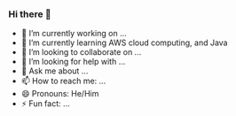 ### Hi there 👋


- 🔭 I’m currently working on ...
- 🌱 I’m currently learning AWS cloud computing, and Java
- 👯 I’m looking to collaborate on ...
- 🤔 I’m looking for help with ...
- 💬 Ask me about ...
- 📫 How to reach me: ...
- 😄 Pronouns: He/Him
- ⚡ Fun fact: ...

